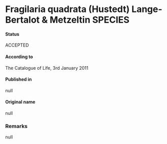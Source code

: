 Fragilaria quadrata (Hustedt) Lange-Bertalot & Metzeltin SPECIES
=======

#### Status
ACCEPTED

#### According to
The Catalogue of Life, 3rd January 2011

#### Published in
null

#### Original name
null

### Remarks
null